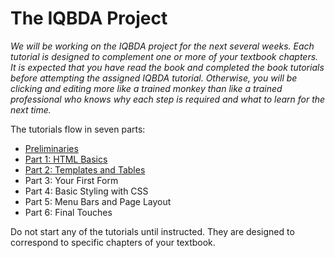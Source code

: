 # The IQBDA Project
*We will be working on the IQBDA project for the next several weeks. Each tutorial is designed to complement one or more of your textbook chapters. It is expected that you have read the book and completed the book tutorials before attempting the assigned IQBDA tutorial. Otherwise, you will be clicking and editing more like a trained monkey than like a trained professional who knows why each step is required and what to learn for the next time.*

The tutorials flow in seven parts:
* [Preliminaries](Preliminaries.md)
* [Part 1: HTML Basics](Part1.md)
* [Part 2: Templates and Tables](Part2.md)
* Part 3: Your First Form
* Part 4: Basic Styling with CSS
* Part 5: Menu Bars and Page Layout
* Part 6: Final Touches

Do not start any of the tutorials until instructed. They are designed to correspond to specific chapters of your textbook.
